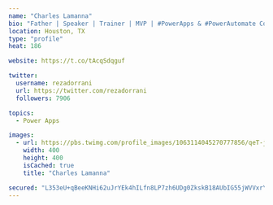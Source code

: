 ```yaml
---
name: "Charles Lamanna"
bio: "Father | Speaker | Trainer | MVP | #PowerApps & #PowerAutomate Community Super User | YouTuber Right-pointing triangle http://youtube.com/c/rezadorrani | Learn - Share - Clockwise rightwards and leftwards open circle arrows"
location: Houston, TX
type: "profile"
heat: 186

website: https://t.co/tAcqSdqguf

twitter:
  username: rezadorrani
  url: https://twitter.com/rezadorrani
  followers: 7906

topics:
  - Power Apps

images:
  - url: https://pbs.twimg.com/profile_images/1063114045270777856/qeT-jpWr_400x400.jpg
    width: 400
    height: 400
    isCached: true
    title: "Charles Lamanna"

secured: "L353eU+qBeeKNHi62uJrYEk4hILfn8LP7zh6UDg0ZkskB18AUbIG55jWVVxrYR8J4J51dRUzrQpag7ElgFp55qJ6vS/Gxs4+kQspfBU4z5KiE2oKOElYgIUssCx2lT1xiHtuCOWjAWLp5oX2LD3OoVU0iu6q6tFKVgjxF8CmmqxrDNuqQZBTudAC8bZaQnKdp2gLUzB22GMWEeUPjKeZQJyuQE6+FFVcL8mLpfMS6IUOWcwp6YSio/9UyugzL+lXXAOlOLsxb5zvFrHW3pYuAwBiFic5Qgnmp3dx7hZ7WFWHO60t7BIqq65eA5LTXyFDTTHbJvA/n0g5ch+bD0xg1VusFVuKxlZsNY8PbaJwteISUvgGNcnxReW1LzmLcvZ+2w9p8J78q3h6SlWnwNHQVeMOvJCIzaDeoFLG3njMsOQ=;5qi0rA6nktwdhdwDs91qvQ=="
---
```


